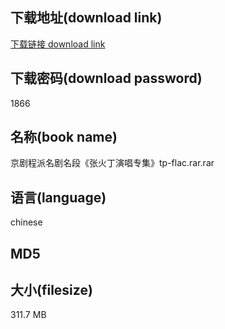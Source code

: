 ## 下载地址(download link)
[下载链接 download link](https://tutu365.netlify.app/?s=%E4%BA%AC%E5%89%A7%E7%A8%8B%E6%B4%BE%E5%90%8D%E5%89%A7%E5%90%8D%E6%AE%B5%E3%80%8A%E5%BC%A0%E7%81%AB%E4%B8%81%E6%BC%94%E5%94%B1%E4%B8%93%E9%9B%86%E3%80%8Btp-flac.rar)

## 下载密码(download password)
1866

## 名称(book name)
京剧程派名剧名段《张火丁演唱专集》tp-flac.rar.rar

## 语言(language)
chinese

## MD5


## 大小(filesize)
311.7 MB
